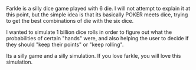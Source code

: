 Farkle is a silly dice game played with 6 die.
I will not attempt to explain it at this point, 
but the simple idea is that its basically 
POKER meets dice, trying to get the best combinations
of die with the six dice. 

I wanted to simulate 1 billion dice rolls in order
to figure out what the probabilities of certain "hands"
were, and also helping the user to decide if they should
"keep their points" or "keep rolling".

Its a silly game and a silly simulation. 
If you love farkle, you will love this simulation.



